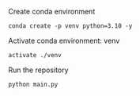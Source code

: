 Create conda environment 
``` 
conda create -p venv python=3.10 -y 
``` 
Activate conda environment: venv 
``` 
activate ./venv 
``` 
Run the repository 
``` 
python main.py 
```
